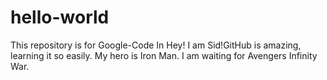 # hello-world
This repository is for Google-Code In
Hey!
I am Sid!GitHub is amazing, learning it so easily.
My hero is Iron Man. I am waiting for Avengers Infinity War.
